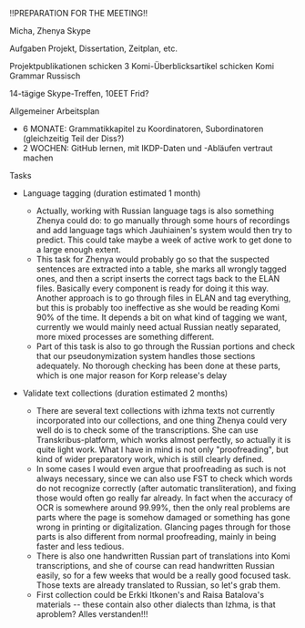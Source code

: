 !!PREPARATION FOR THE MEETING!!

Micha, Zhenya
Skype

Aufgaben Projekt, Dissertation, Zeitplan, etc. 

Projektpublikationen schicken
3 Komi-Überblicksartikel schicken
Komi Grammar Russisch

14-tägige Skype-Treffen, 10EET Frid?

Allgemeiner Arbeitsplan
- 6 MONATE: Grammatikkapitel zu Koordinatoren, Subordinatoren (gleichzeitig Teil der Diss?)
- 2 WOCHEN: GitHub lernen, mit IKDP-Daten und -Abläufen vertraut machen 

Tasks
- Language tagging (duration estimated 1 month)
  - Actually, working with Russian language tags is also something Zhenya could do: to go manually through some hours of recordings and add language tags which Jauhiainen's system would then try to predict. This could take maybe a week of active work to get done to a large enough extent. 
  - This task for Zhenya would probably go so that the suspected sentences are extracted into a table, she marks all wrongly tagged ones, and then a script inserts the correct tags back to the ELAN files. Basically every component is ready for doing it this way. Another approach is to go through files in ELAN and tag everything, but this is probably too ineffective as she would be reading Komi 90% of the time. It depends a bit on what kind of tagging we want, currently we would mainly need actual Russian neatly separated, more mixed processes are something different. 
  - Part of this task is also to go through the Russian portions and check that our pseudonymization system handles those sections adequately. No thorough checking has been done at these parts, which is one major reason for Korp release's delay

- Validate text collections (duration estimated 2 months)
  - There are several text collections with izhma texts not currently incorporated into our collections, and one thing Zhenya could very well do is to check some of the transcriptions. She can use Transkribus-platform, which works almost perfectly, so actually it is quite light work. What I have in mind is not only "proofreading", but kind of wider preparatory work, which is still clearly defined.
  - In some cases I would even argue that proofreading as such is not always necessary, since we can also use FST to check which words do not recognize correctly (after automatic transliteration), and fixing those would often go really far already. In fact when the accuracy of OCR is somewhere around 99.99%, then the only real problems are parts where the page is somehow damaged or something has gone wrong in printing or digitalization. Glancing pages through for those parts is also different from normal proofreading, mainly in being faster and less tedious.
  - There is also one handwritten Russian part of translations into Komi transcriptions, and she of course can read handwritten Russian easily, so for a few weeks that would be a really good focused task. Those texts are already translated to Russian, so let's grab them.
  - First collection could be Erkki Itkonen's and Raisa Batalova's materials -- these contain also other dialects than Izhma, is that aproblem?
Alles verstanden!!!
